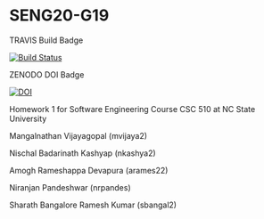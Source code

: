 # SENG20-G19

TRAVIS Build Badge

[![Build Status](https://travis-ci.org/NischalKash/SENG20-G19.svg?branch=master)](https://travis-ci.org/NischalKash/SENG20-G19)

ZENODO DOI Badge

[![DOI](https://zenodo.org/badge/287823386.svg)](https://zenodo.org/badge/latestdoi/287823386)

Homework 1 for Software Engineering Course CSC 510 at NC State University

Mangalnathan Vijayagopal (mvijaya2)

Nischal Badarinath Kashyap (nkashya2)

Amogh Rameshappa Devapura (arames22)

Niranjan Pandeshwar (nrpandes)

Sharath Bangalore Ramesh Kumar (sbangal2)
